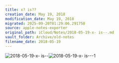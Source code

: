 ```yaml
---
title: x? is??
creation_date: May 19, 2018
modification_date: May 19, 2018
migrated: 2025-09-20T01:29:06.291750
source: apple-notes-exporter
original_path: iCloud/Notes/2018-05-19-x- is--.md
vault_folder: Archive/old-notes
filename_date: 2018-05-19
---
```



![2018-05-19-x- is--](images/2018-05-19-x-%20is--.png)![2018-05-19-x- is---1](images/2018-05-19-x-%20is---1.png)
